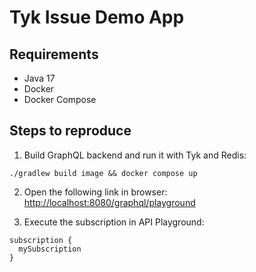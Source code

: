 # Tyk Issue Demo App

## Requirements

* Java 17
* Docker
* Docker Compose

## Steps to reproduce

1. Build GraphQL backend and run it with Tyk and Redis: 

```shell
./gradlew build image && docker compose up
```

2. Open the following link in browser: [http://localhost:8080/graphql/playground](http://localhost:8080/graphql/playground) 

3. Execute the subscription in API Playground:

```
subscription {
  mySubscription
}
```
